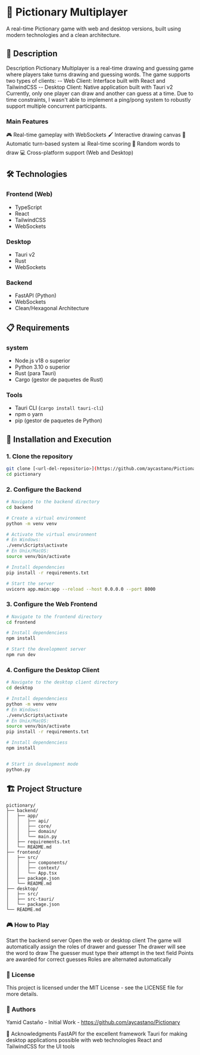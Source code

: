 # 🎨 Pictionary Multiplayer

A real-time Pictionary game with web and desktop versions, built using modern technologies and a clean architecture.

## 📝 Description

Description
Pictionary Multiplayer is a real-time drawing and guessing game where players take turns drawing and guessing words. The game supports two types of clients:
-- Web Client: Interface built with React and TailwindCSS
-- Desktop Client: Native application built with Tauri v2
Currently, only one player can draw and another can guess at a time. Due to time constraints, I wasn't able to implement a ping/pong system to robustly support multiple concurrent participants.


### Main Features

🎮 Real-time gameplay with WebSockets
🖌️ Interactive drawing canvas
👥 Automatic turn-based system
📊 Real-time scoring
🎯 Random words to draw
💻 Cross-platform support (Web and Desktop)

## 🛠️ Technologies

### Frontend (Web)
- TypeScript
- React
- TailwindCSS
- WebSockets

### Desktop
- Tauri v2
- Rust
- WebSockets

### Backend
- FastAPI (Python)
- WebSockets
- Clean/Hexagonal Architecture

## 📋 Requirements

### system
- Node.js v18 o superior
- Python 3.10 o superior
- Rust (para Tauri)
- Cargo (gestor de paquetes de Rust)

### Tools
- Tauri CLI (`cargo install tauri-cli`)
- npm o yarn
- pip (gestor de paquetes de Python)

## 🚀 Installation and Execution

### 1. Clone the repository
```bash
git clone [<url-del-repositorio>](https://github.com/aycastano/Pictionary.git)
cd pictionary
```

### 2. Configure the Backend

```bash
# Navigate to the backend directory
cd backend

# Create a virtual environment
python -m venv venv

# Activate the virtual environment
# En Windows:
./venv\Scripts\activate
# En Unix/MacOS:
source venv/bin/activate

# Install dependencies
pip install -r requirements.txt

# Start the server
uvicorn app.main:app --reload --host 0.0.0.0 --port 8000
```

### 3. Configure the Web Frontend

```bash
# Navigate to the frontend directory
cd frontend

# Install dependenciess
npm install

# Start the development server
npm run dev
```

### 4. Configure the Desktop Client

```bash
# Navigate to the desktop client directory
cd desktop

# Install dependenciess
python -m venv venv
# En Windows:
./venv\Scripts\activate
# En Unix/MacOS:
source venv/bin/activate
pip install -r requirements.txt

# Install dependenciess
npm install


# Start in development mode
python.py
```

## 🏗️ Project Structure

```
pictionary/
├── backend/
│   ├── app/
│   │   ├── api/
│   │   ├── core/
│   │   ├── domain/
│   │   └── main.py
│   ├── requirements.txt
│   └── README.md
├── frontend/
│   ├── src/
│   │   ├── components/
│   │   ├── context/
│   │   └── App.tsx
│   ├── package.json
│   └── README.md
├── desktop/
│   ├── src/
│   ├── src-tauri/
│   └── package.json
└── README.md
```

### 🎮 How to Play
Start the backend server
Open the web or desktop client
The game will automatically assign the roles of drawer and guesser
The drawer will see the word to draw
The guesser must type their attempt in the text field
Points are awarded for correct guesses
Roles are alternated automatically

### 📝 License
This project is licensed under the MIT License - see the LICENSE file for more details.

### 👥 Authors
Yamid Castaño - Initial Work - https://github.com/aycastano/Pictionary

🙏 Acknowledgments
FastAPI for the excellent framework
Tauri for making desktop applications possible with web technologies
React and TailwindCSS for the UI tools
